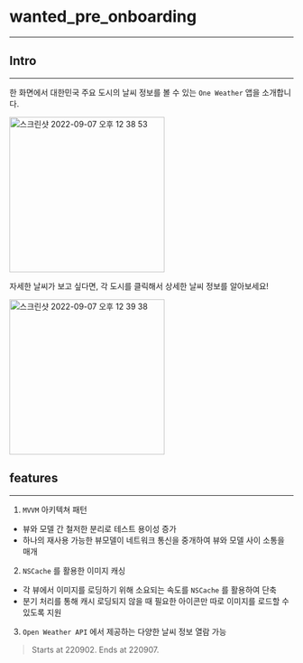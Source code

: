 # wanted_pre_onboarding
---

## Intro
---

한 화면에서 대한민국 주요 도시의 날씨 정보를 볼 수 있는 `One Weather` 앱을 소개합니다.   
   
<img width="275" alt="스크린샷 2022-09-07 오후 12 38 53" src="https://user-images.githubusercontent.com/82270058/188783494-b4385b91-7f1a-480c-be70-59762b369a64.png">

자세한 날씨가 보고 싶다면, 각 도시를 클릭해서 상세한 날씨 정보를 알아보세요!   
   
<img width="275" alt="스크린샷 2022-09-07 오후 12 39 38" src="https://user-images.githubusercontent.com/82270058/188783576-0f5526be-8142-41e6-ba51-cc8a705d5f84.png">

## features
---

1. `MVVM` 아키텍쳐 패턴

- 뷰와 모델 간 철저한 분리로 테스트 용이성 증가
- 하나의 재사용 가능한 뷰모델이 네트워크 통신을 중개하여 뷰와 모델 사이 소통을 매개

2. `NSCache` 를 활용한 이미지 캐싱

- 각 뷰에서 이미지를 로딩하기 위해 소요되는 속도를 `NSCache` 를 활용하여 단축
- 분기 처리를 통해 캐시 로딩되지 않을 때 필요한 아이콘만 따로 이미지를 로드할 수 있도록 지원

3. `Open Weather API` 에서 제공하는 다양한 날씨 정보 열람 가능

> Starts at 220902.
> Ends at 220907.
